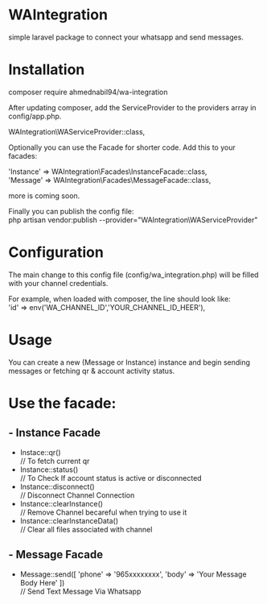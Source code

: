 # WAIntegration
simple laravel package to connect your whatsapp and send messages.


# Installation
composer require ahmednabil94/wa-integration


After updating composer, add the ServiceProvider to the providers array in config/app.php. <br />
 
WAIntegration\WAServiceProvider::class, <br />

Optionally you can use the Facade for shorter code. Add this to your facades: <br />

'Instance' => WAIntegration\Facades\InstanceFacade::class, <br />
'Message' => WAIntegration\Facades\MessageFacade::class, <br />

 more is coming soon. <br />

 Finally you can publish the config file: <br />
 php artisan vendor:publish --provider="WAIntegration\WAServiceProvider"  <br />

# Configuration
 The main change to this config file (config/wa_integration.php) will be filled with your channel credentials. <br />

 For example, when loaded with composer, the line should look like: <br />
 'id'            => env('WA_CHANNEL_ID','YOUR_CHANNEL_ID_HEER'), <br />

# Usage

 You can create a new (Message or Instance) instance and begin sending messages or fetching qr & account activity status. <br />

 # Use the facade:
 
 ## - Instance Facade

   
  - Instace::qr() <br />
  // To fetch current qr  <br />
  - Instance::status() <br />
  // To Check If account status is active or disconnected <br />
  - Instance::disconnect() <br />
  // Disconnect Channel Connection <br />
  - Instance::clearInstance() <br />
  // Remove Channel becareful when trying to use it <br />
  - Instance::clearInstanceData() <br />
  // Clear all files associated with channel <br />

 ## - Message Facade
 
  - Message::send([
   'phone' => '965xxxxxxxx',
   'body'  => 'Your Message Body Here'
  ]) <br />
// Send Text Message Via Whatsapp <br />
